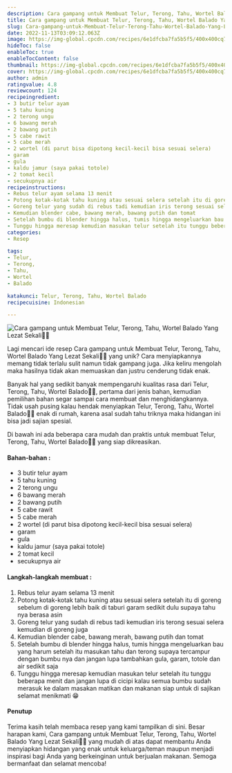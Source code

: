 ```yaml
---
description: Cara gampang untuk Membuat Telur, Terong, Tahu, Wortel Balado Yang Lezat Sekali"
title: Cara gampang untuk Membuat Telur, Terong, Tahu, Wortel Balado Yang Lezat Sekali
slug: Cara-gampang-untuk-Membuat-Telur-Terong-Tahu-Wortel-Balado-Yang-Lezat-Sekali
date: 2022-11-13T03:09:12.063Z
image: https://img-global.cpcdn.com/recipes/6e1dfcba7fa5b5f5/400x400cq70/photo.jpg
hideToc: false
enableToc: true
enableTocContent: false
thumbnail: https://img-global.cpcdn.com/recipes/6e1dfcba7fa5b5f5/400x400cq70/photo.jpg
cover: https://img-global.cpcdn.com/recipes/6e1dfcba7fa5b5f5/400x400cq70/photo.jpg
author: admin
ratingvalue: 4.8
reviewcount: 124
recipeingredient:
- 3 butir telur ayam
- 5 tahu kuning
- 2 terong ungu
- 6 bawang merah
- 2 bawang putih
- 5 cabe rawit
- 5 cabe merah
- 2 wortel (di parut bisa dipotong kecil-kecil bisa sesuai selera)
- garam
- gula
- kaldu jamur (saya pakai totole)
- 2 tomat kecil
- secukupnya air
recipeinstructions:
- Rebus telur ayam selama 13 menit
- Potong kotak-kotak tahu kuning atau sesuai selera setelah itu di goreng sebelum di goreng lebih baik di taburi garam sedikit dulu supaya tahu nya berasa asin
- Goreng telur yang sudah di rebus tadi kemudian iris terong sesuai selera kemudian di goreng juga
- Kemudian blender cabe, bawang merah, bawang putih dan tomat
- Setelah bumbu di blender hingga halus, tumis hingga mengeluarkan bau yang harum setelah itu masukan tahu dan terong supaya tercampur dengan bumbu nya dan jangan lupa tambahkan gula, garam, totole dan air sedikit saja
- Tunggu hingga meresap kemudian masukan telur setelah itu tunggu beberapa menit dan jangan lupa di cicipi kalau semua bumbu sudah merasuk ke dalam masakan matikan dan makanan siap untuk di sajikan selamat menikmati 😁
categories:
- Resep

tags:
- Telur,
- Terong,
- Tahu,
- Wortel
- Balado

katakunci: Telur, Terong, Tahu, Wortel Balado
recipecuisine: Indonesian

---
```


![Cara gampang untuk Membuat Telur, Terong, Tahu, Wortel Balado Yang Lezat Sekali👩‍🍳](https://img-global.cpcdn.com/recipes/6e1dfcba7fa5b5f5/400x400cq70/photo.jpg)

Lagi mencari ide resep Cara gampang untuk Membuat Telur, Terong, Tahu, Wortel Balado Yang Lezat Sekali👩‍🍳 yang unik? Cara menyiapkannya memang tidak terlalu sulit namun tidak gampang juga. Jika keliru mengolah maka hasilnya tidak akan memuaskan dan justru cenderung tidak enak.

Banyak hal yang sedikit banyak mempengaruhi kualitas rasa dari Telur, Terong, Tahu, Wortel Balado👩‍🍳, pertama dari jenis bahan, kemudian pemilihan bahan segar sampai cara membuat dan menghidangkannya. Tidak usah pusing kalau hendak menyiapkan Telur, Terong, Tahu, Wortel Balado👩‍🍳 enak di rumah, karena asal sudah tahu triknya maka hidangan ini bisa jadi sajian spesial.

Di bawah ini ada beberapa cara mudah dan praktis untuk membuat Telur, Terong, Tahu, Wortel Balado👩‍🍳 yang siap dikreasikan.

<!--inarticleads1-->

#### Bahan-bahan :

- 3 butir telur ayam
- 5 tahu kuning
- 2 terong ungu
- 6 bawang merah
- 2 bawang putih
- 5 cabe rawit
- 5 cabe merah
- 2 wortel (di parut bisa dipotong kecil-kecil bisa sesuai selera)
- garam
- gula
- kaldu jamur (saya pakai totole)
- 2 tomat kecil
- secukupnya air

<!--inarticleads2-->

#### Langkah-langkah membuat :

1. Rebus telur ayam selama 13 menit
1. Potong kotak-kotak tahu kuning atau sesuai selera setelah itu di goreng sebelum di goreng lebih baik di taburi garam sedikit dulu supaya tahu nya berasa asin
1. Goreng telur yang sudah di rebus tadi kemudian iris terong sesuai selera kemudian di goreng juga
1. Kemudian blender cabe, bawang merah, bawang putih dan tomat
1. Setelah bumbu di blender hingga halus, tumis hingga mengeluarkan bau yang harum setelah itu masukan tahu dan terong supaya tercampur dengan bumbu nya dan jangan lupa tambahkan gula, garam, totole dan air sedikit saja
1. Tunggu hingga meresap kemudian masukan telur setelah itu tunggu beberapa menit dan jangan lupa di cicipi kalau semua bumbu sudah merasuk ke dalam masakan matikan dan makanan siap untuk di sajikan selamat menikmati 😁

#### Penutup

Terima kasih telah membaca resep yang kami tampilkan di sini. Besar harapan kami, Cara gampang untuk Membuat Telur, Terong, Tahu, Wortel Balado Yang Lezat Sekali👩‍🍳 yang mudah di atas dapat membantu Anda menyiapkan hidangan yang enak untuk keluarga/teman maupun menjadi inspirasi bagi Anda yang berkeinginan untuk berjualan makanan. Semoga bermanfaat dan selamat mencoba!